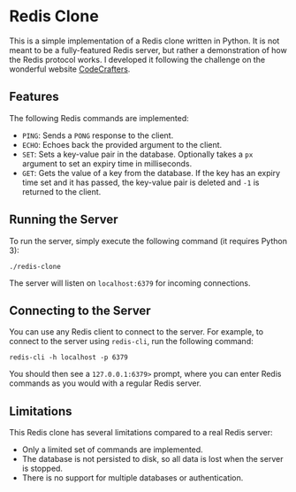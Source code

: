 # Redis Clone

This is a simple implementation of a Redis clone written in Python.
It is not meant to be a fully-featured Redis server, but rather a demonstration of how the Redis protocol works.
I developed it following the challenge on the wonderful website [CodeCrafters](https://codecrafters.io/).

## Features

The following Redis commands are implemented:

- `PING`: Sends a `PONG` response to the client.
- `ECHO`: Echoes back the provided argument to the client.
- `SET`: Sets a key-value pair in the database. Optionally takes a `px` argument to set an expiry time in milliseconds.
- `GET`: Gets the value of a key from the database. If the key has an expiry time set and it has passed, the key-value pair is deleted and `-1` is returned to the client.

## Running the Server

To run the server, simply execute the following command (it requires Python 3):

```
./redis-clone
```

The server will listen on `localhost:6379` for incoming connections.

## Connecting to the Server

You can use any Redis client to connect to the server. For example, to connect to the server using `redis-cli`, run the following command:

```
redis-cli -h localhost -p 6379
```

You should then see a `127.0.0.1:6379>` prompt, where you can enter Redis commands as you would with a regular Redis server.

## Limitations

This Redis clone has several limitations compared to a real Redis server:

- Only a limited set of commands are implemented.
- The database is not persisted to disk, so all data is lost when the server is stopped.
- There is no support for multiple databases or authentication.